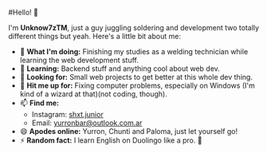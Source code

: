 #Hello! 👋

I'm **Unknow7zTM**, just a guy juggling soldering and development two totally different things but yeah. Here's a little bit about me:

- 🔭 **What I'm doing:** Finishing my studies as a welding technician while learning the web development stuff.
- 🌱 **Learning:** Backend stuff and anything cool about web dev.
- 👯 **Looking for:** Small web projects to get better at this whole dev thing.
- 💬 **Hit me up for:** Fixing computer problems, especially on Windows (I'm kind of a wizard at that)(not coding, though).
- 📫 **Find me:** 
   - Instagram: [shxt.junior](https://www.instagram.com/shxt.junior)
   - Email: [yurronbar@outlook.com.ar](mailto:yurronbar@outlook.com.ar)
- 😄 **Apodes online:** Yurron, Chunti and Paloma, just let yourself go!
- ⚡ **Random fact:** I learn English on Duolingo like a pro. 🦉
